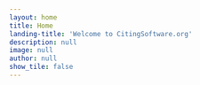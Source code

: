 ```yaml
---
layout: home
title: Home
landing-title: 'Welcome to CitingSoftware.org'
description: null
image: null
author: null
show_tile: false
---
```

